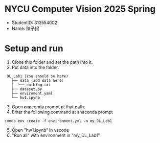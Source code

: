 # NYCU Computer Vision 2025 Spring
- StudentID: 313554002
- Name: 陳子揚

# Setup and run
1. Clone this folder and set the path into it.
2. Put data into the folder.
```
 DL_Lab1 (You should be here)
   ├── data (add data here)
   |  └── nothing.txt
   ├── dataset.py
   ├── enviroment.yaml
   └── hw1.ipynb
```
3. Open anaconda prompt at that path. 
4. Enter the following command at anaconda prompt
```
conda env create -f environment.yml -n my_DL_Lab1
```
5. Open "hw1.ipynb" in vscode
6. "Run all" with environment in "my_DL_Lab1"

